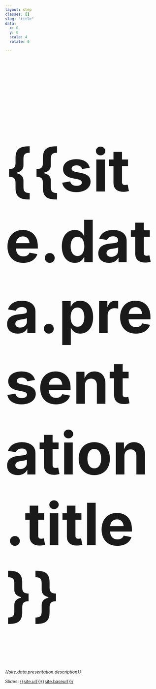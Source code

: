 ```yaml
---
layout: step
classes: []
slug: "title"
data:
  x: 0
  y: 0
  scale: 4
  rotate: 0

---
```


<style media="screen">
#{{page.slug}} {padding: 0; text-align: center;}
#{{page.slug}} h1 {font-size: 190px; transform: translateZ(50px)}
</style>

# {{site.data.presentation.title}}

<em>{{site.data.presentation.description}}</em>

Slides: [{{site.url}}{{site.baseurl}}/]({{site.url}}{{site.baseurl}}/)
